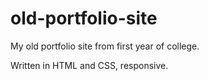 # old-portfolio-site
My old portfolio site from first year of college.

Written in HTML and CSS, responsive.
